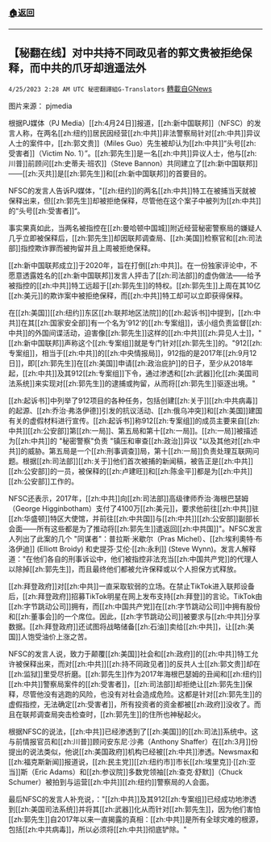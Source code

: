 ###  [:house:返回](README.md)
---


## 【秘翻在线】对中共持不同政见者的郭文贵被拒绝保释，而中共的爪牙却逍遥法外
`4/25/2023 2:28 AM UTC 秘密翻譯組G-Translators` [轉載自GNews](https://gnews.org/articles/1250639)

         

图片来源：  pjmedia

根据PJ媒体（PJ Media）[[zh:4月24日]]报道，[[zh:新中国联邦]]（NFSC）的发言人称，在两名[[zh:纽约]]居民因经营[[zh:中共]]非法警察局针对[[zh:中共]]异议人士的案件中，[[zh:郭文贵]]（Miles Guo）先生被却认为[[zh:中共]]“头号[[zh:受害者]]（Victim No. 1）”。[[zh:郭先生]]是一名[[zh:中共]]异议人士，他与[[zh:川普]]前顾问[[zh:史蒂夫·班农]]（Steve Bannon）共同建立了[[zh:新中国联邦]]——[[zh:灭共]]是[[zh:郭先生]]和[[zh:新中国联邦]]的首要目的。

NFSC的发言人告诉PJ媒体，"[[zh:纽约]]的两名[[zh:中共]]特工在被捕当天就被保释出来，但[[zh:郭先生]]却被拒绝保释，尽管他在这个案子中被列为[[zh:中共]]的“头号[[zh:受害者]]“。

事实果真如此，当两名被指控在[[zh:曼哈顿中国城]]附近经营秘密警察局的嫌疑人几乎立即被保释后，[[zh:郭先生]]却因联邦调查局、[[zh:美国]]检察官和[[zh:司法部]]指控欺诈罪而被拘留并且上周被拒绝保释。

[[zh:新中国联邦成立]]于2020年，旨在打倒[[zh:中共]]。在一份独家评论中，不愿意透露姓名的[[zh:新中国联邦]]发言人抨击了[[zh:司法部]]的虚伪做法——给予被指控的[[zh:中共]]特工远超于[[zh:郭先生]]的特权。[[zh:郭先生]]上周在其10亿[[zh:美元]]的欺诈案中被拒绝保释，而[[zh:中共]]特工却可以立即获得保释。

在[[zh:美国]][[zh:纽约]]东区[[zh:联邦地区法院]]的[[zh:起诉书]]中提到，[[zh:中共]]在其[[zh:国家安全部]]有一个名为'912‘的[[zh:专案组]]，该小组负责监督[[zh:中共]]的外国间谍活动，迫害像[[zh:郭先生]]这样的[[zh:中共]][[zh:异见人士]]，"[[zh:新中国联邦]]声称这个[[zh:专案组]]就是专门针对[[zh:郭先生]]的。"912[[zh:专案组]]，相当于[[zh:中共]]的[[zh:中央情报局]]，912指的是2017年[[zh:9月12日]]，即[[zh:郭先生]]在[[zh:美国]]申请[[zh:政治庇护]]的日子，至少从2018年起，[[zh:中共]]及其912[[zh:专案组]]下令，通过渗透和[[zh:武器]]化[[zh:美国司法系统]]来实现对[[zh:郭先生]]的逮捕或拘留，从而将[[zh:郭先生]]驱逐出境。"

[[zh:起诉书]]中列举了912项目的各种任务，包括创建[[zh:关于]][[zh:中共病毒]]的起源、[[zh:乔治·弗洛伊德]]引发的抗议活动、[[zh:俄乌冲突]]和[[zh:美国]]建国有关的虚假材料进行宣传。[[zh:起诉书]]称912[[zh:专案组]]的成员主要来自[[zh:中共]][[zh:公安部]]第[[zh:一局]]、第五局和第十[[zh:一局]]。[[zh:一局]]被描述为[[zh:中共]]的 "秘密警察"负责 "镇压和审查[[zh:政治]]异议 "以及其他对[[zh:中共]]的威胁。第五局是一个[[zh:刑事调查]]局，第十[[zh:一局]]负责处理互联网问题。根据[[zh:司法部]][[zh:关于]]他们首次被捕的新闻稿，被告正是[[zh:中共]][[zh:公安部]]的一员，被保释的[[zh:卢建旺]]和[[zh:陈金平]]都是为[[zh:中共]][[zh:公安部]]工作的。

NFSC还表示，2017年，[[zh:中共]]向[[zh:司法部]]高级律师乔治·海根巴瑟姆（George Higginbotham）支付了4100万[[zh:美元]]，要求他前往[[zh:中共]]驻[[zh:华盛顿]]特区大使馆，并前往[[zh:中共国]]与[[zh:中共]][[zh:公安部]]副部长会面——所有这些都是为了推动将[[zh:郭先生]]遣返回[[zh:中共国]]"。NFSC发言人列出了此案的几个 "同谋者"：普拉斯·米歇尔（Pras Michel）、[[zh:埃利奧特·布洛伊迪]] (Elliott Broidy) 和史提芬·艾伦·[[zh:永利]] (Steve Wynn)。发言人解释道："在他们各自的刑事诉讼中，他们被指控非法充当[[zh:中国共产党]]的代理人以除掉[[zh:郭先生]]，而且最终他们都被允许保释或以个人担保方式释放。

[[zh:拜登政府]]对[[zh:中共]]一直采取软弱的立场。在禁止TikTok进入联邦设备后，[[zh:拜登政府]]招募TikTok明星在网上发布支持[[zh:拜登]]的言论。TikTok由[[zh:字节跳动公司]]拥有，而[[zh:中国共产党]]在[[zh:字节跳动公司]]中拥有股份和[[zh:董事会]]的一个席位。因此，[[zh:字节跳动公司]]被要求与[[zh:中共]]分享数据。[[zh:拜登政府]]还试图将战略储备[[zh:石油]]卖给[[zh:中共]]，让[[zh:美国]]人饱受油价上涨之苦。

NFSC的发言人说，致力于颠覆[[zh:美国]]社会和[[zh:政府]]的[[zh:中共]]特工允许被保释出来，而对[[zh:中共]][[zh:持不同政见者]]的反共人士[[zh:郭文贵]]却在[[zh:监狱]]里受尽折磨。[[zh:郭先生]]作为2017年海根巴瑟姆的丑闻和[[zh:纽约]][[zh:中共]]警察局案件的[[zh:受害者]]，[[zh:司法部]]却拒绝让[[zh:郭先生]]保释，尽管他没有逃跑的风险，也没有对社会造成危险。这都是针对[[zh:郭先生]]的虚假指控，无法确定[[zh:受害者]]，所有投资者的资金都被[[zh:政府]]没收了。而且在联邦调查局突击检查时，[[zh:郭先生]]的住所也神秘起火。

根据NFSC的说法，[[zh:中共]]已经渗透到了[[zh:美国]]的[[zh:司法]]系统中。这与前情报官员和[[zh:川普]]顾问安东尼·沙弗（Anthony Shaffer）在[[zh:3月]]份提出的说法类似，他说[[zh:美国政府]]机构已经被[[zh:中共]]渗透。Newsmax和[[zh:福克斯新闻]]报道说，[[zh:民主党]][[zh:纽约市]]市长[[zh:埃里克]]·[[zh:亚当]]斯（Eric Adams）和[[zh:参议院]]多数党领袖[[zh:查克·舒默]]（Chuck Schumer）被拍到与运营[[zh:中共]][[zh:纽约]]警察局的人会面。

最后NFSC的发言人补充说，："[[zh:中共]]及其912[[zh:专案组]]已经成功地渗透到[[zh:美国司法系统]]并将其[[zh:武器]]化从而针对[[zh:郭先生]]，因为他们害怕[[zh:郭先生]]自2017年以来一直揭露的真相：[[zh:中共]]是所有全球灾难的根源，包括[[zh:中共病毒]]，所以必须将[[zh:中共]]彻底铲除。"
